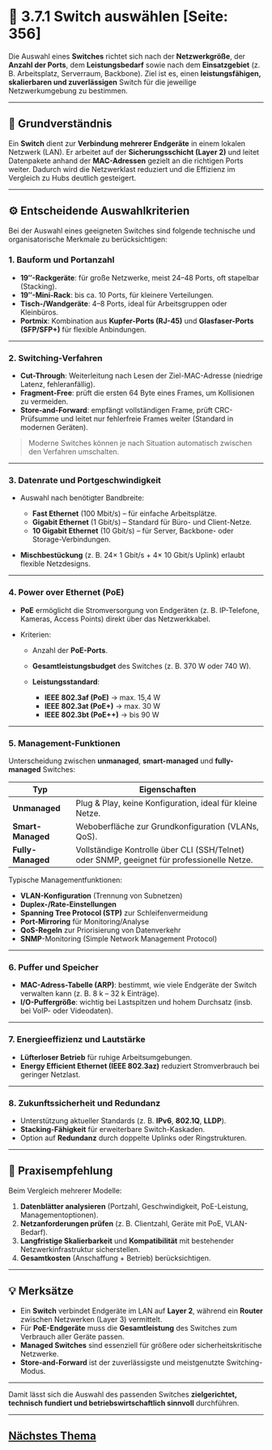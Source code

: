 # 🔧 3.7.1 Switch auswählen [Seite: 356]

Die Auswahl eines **Switches** richtet sich nach der **Netzwerkgröße**, der **Anzahl der Ports**, dem **Leistungsbedarf** sowie nach dem **Einsatzgebiet** (z. B. Arbeitsplatz, Serverraum, Backbone). Ziel ist es, einen **leistungsfähigen, skalierbaren und zuverlässigen** Switch für die jeweilige Netzwerkumgebung zu bestimmen.

---

## 🧠 Grundverständnis

Ein **Switch** dient zur **Verbindung mehrerer Endgeräte** in einem lokalen Netzwerk (LAN). Er arbeitet auf der **Sicherungsschicht (Layer 2)** und leitet Datenpakete anhand der **MAC-Adressen** gezielt an die richtigen Ports weiter. Dadurch wird die Netzwerklast reduziert und die Effizienz im Vergleich zu Hubs deutlich gesteigert.

---

## ⚙️ Entscheidende Auswahlkriterien

Bei der Auswahl eines geeigneten Switches sind folgende technische und organisatorische Merkmale zu berücksichtigen:

### **1. Bauform und Portanzahl**

* **19″-Rackgeräte**: für große Netzwerke, meist 24–48 Ports, oft stapelbar (Stacking).
* **19″-Mini-Rack**: bis ca. 10 Ports, für kleinere Verteilungen.
* **Tisch-/Wandgeräte**: 4–8 Ports, ideal für Arbeitsgruppen oder Kleinbüros.
* **Portmix**: Kombination aus **Kupfer-Ports (RJ-45)** und **Glasfaser-Ports (SFP/SFP+)** für flexible Anbindungen.

---

### **2. Switching-Verfahren**

* **Cut-Through**: Weiterleitung nach Lesen der Ziel-MAC-Adresse (niedrige Latenz, fehleranfällig).
* **Fragment-Free**: prüft die ersten 64 Byte eines Frames, um Kollisionen zu vermeiden.
* **Store-and-Forward**: empfängt vollständigen Frame, prüft CRC-Prüfsumme und leitet nur fehlerfreie Frames weiter (Standard in modernen Geräten).

> Moderne Switches können je nach Situation automatisch zwischen den Verfahren umschalten.

---

### **3. Datenrate und Portgeschwindigkeit**

* Auswahl nach benötigter Bandbreite:

  * **Fast Ethernet** (100 Mbit/s) – für einfache Arbeitsplätze.
  * **Gigabit Ethernet** (1 Gbit/s) – Standard für Büro- und Client-Netze.
  * **10 Gigabit Ethernet** (10 Gbit/s) – für Server, Backbone- oder Storage-Verbindungen.
* **Mischbestückung** (z. B. 24× 1 Gbit/s + 4× 10 Gbit/s Uplink) erlaubt flexible Netzdesigns.

---

### **4. Power over Ethernet (PoE)**

* **PoE** ermöglicht die Stromversorgung von Endgeräten (z. B. IP-Telefone, Kameras, Access Points) direkt über das Netzwerkkabel.
* Kriterien:

  * Anzahl der **PoE-Ports**.
  * **Gesamtleistungsbudget** des Switches (z. B. 370 W oder 740 W).
  * **Leistungsstandard**:

    * **IEEE 802.3af (PoE)** → max. 15,4 W
    * **IEEE 802.3at (PoE+)** → max. 30 W
    * **IEEE 802.3bt (PoE++)** → bis 90 W

---

### **5. Management-Funktionen**

Unterscheidung zwischen **unmanaged**, **smart-managed** und **fully-managed** Switches:

| Typ               | Eigenschaften                                                                              |
| ----------------- | ------------------------------------------------------------------------------------------ |
| **Unmanaged**     | Plug & Play, keine Konfiguration, ideal für kleine Netze.                                  |
| **Smart-Managed** | Weboberfläche zur Grundkonfiguration (VLANs, QoS).                                         |
| **Fully-Managed** | Vollständige Kontrolle über CLI (SSH/Telnet) oder SNMP, geeignet für professionelle Netze. |

Typische Managementfunktionen:

* **VLAN-Konfiguration** (Trennung von Subnetzen)
* **Duplex-/Rate-Einstellungen**
* **Spanning Tree Protocol (STP)** zur Schleifenvermeidung
* **Port-Mirroring** für Monitoring/Analyse
* **QoS-Regeln** zur Priorisierung von Datenverkehr
* **SNMP**-Monitoring (Simple Network Management Protocol)

---

### **6. Puffer und Speicher**

* **MAC-Adress-Tabelle (ARP)**: bestimmt, wie viele Endgeräte der Switch verwalten kann (z. B. 8 k – 32 k Einträge).
* **I/O-Puffergröße**: wichtig bei Lastspitzen und hohem Durchsatz (insb. bei VoIP- oder Videodaten).

---

### **7. Energieeffizienz und Lautstärke**

* **Lüfterloser Betrieb** für ruhige Arbeitsumgebungen.
* **Energy Efficient Ethernet (IEEE 802.3az)** reduziert Stromverbrauch bei geringer Netzlast.

---

### **8. Zukunftssicherheit und Redundanz**

* Unterstützung aktueller Standards (z. B. **IPv6**, **802.1Q**, **LLDP**).
* **Stacking-Fähigkeit** für erweiterbare Switch-Kaskaden.
* Option auf **Redundanz** durch doppelte Uplinks oder Ringstrukturen.

---

## 🧾 Praxisempfehlung

Beim Vergleich mehrerer Modelle:

1. **Datenblätter analysieren** (Portzahl, Geschwindigkeit, PoE-Leistung, Managementoptionen).
2. **Netzanforderungen prüfen** (z. B. Clientzahl, Geräte mit PoE, VLAN-Bedarf).
3. **Langfristige Skalierbarkeit** und **Kompatibilität** mit bestehender Netzwerkinfrastruktur sicherstellen.
4. **Gesamtkosten** (Anschaffung + Betrieb) berücksichtigen.

---

## 💡 Merksätze

* Ein **Switch** verbindet Endgeräte im LAN auf **Layer 2**, während ein **Router** zwischen Netzwerken (Layer 3) vermittelt.
* Für **PoE-Endgeräte** muss die **Gesamtleistung** des Switches zum Verbrauch aller Geräte passen.
* **Managed Switches** sind essenziell für größere oder sicherheitskritische Netzwerke.
* **Store-and-Forward** ist der zuverlässigste und meistgenutzte Switching-Modus.

---

Damit lässt sich die Auswahl des passenden Switches **zielgerichtet, technisch fundiert und betriebswirtschaftlich sinnvoll** durchführen.



---

## [Nächstes Thema](./3.7.1_Switch_auswaehlen.md)